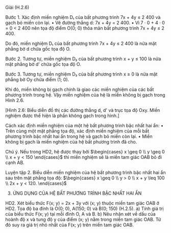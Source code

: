 Giải (H.2.6)

Bước 1. Xác định miền nghiệm D₁ của bất phương trình 7x + 4y ≤ 2 400 và gạch bỏ miền còn lại.
• Vẽ đường thẳng d: 7x + 4y = 2 400.
• Vì 7 · 0 + 4 · 0 = 0 < 2 400 nên tọa độ điểm O(0; 0) thỏa mãn bất phương trình 
7x + 4y ≤ 2 400.

Do đó, miền nghiệm D₁ của bất phương trình 7x + 4y ≤ 2 400 là nửa mặt phẳng bờ d chứa gốc tọa độ O.

Bước 2. Tương tự, miền nghiệm D₂ của bất phương trình x + y ≤ 100 là nửa mặt phẳng bờ d' chứa gốc tọa độ O.

Bước 3. Tương tự, miền nghiệm D₃ của bất phương trình x ≥ 0 là nửa mặt phẳng bờ Oy chứa điểm (1; 0).

Khi đó, miền không bị gạch chính là giao các miền nghiệm của các bất phương trình trong hệ. Vậy miền nghiệm của hệ là miền không bị gạch trong Hình 2.6.

[Hình 2.6: Biểu diễn đồ thị các đường thẳng d, d' và trục tọa độ Oxy. Miền nghiệm được thể hiện là phần không gạch trong hình.]

Cách xác định miền nghiệm của một hệ bất phương trình bậc nhất hai ẩn:
• Trên cùng một mặt phẳng tọa độ, xác định miền nghiệm của mỗi bất phương trình bậc nhất hai ẩn trong hệ và gạch bỏ miền còn lại.
• Miền không bị gạch là miền nghiệm của hệ bất phương trình đã cho.

Chú ý. Nếu trong HD2, hệ được thay bởi $\begin{cases} x \geq 0 \\ y \geq 0 \\ x + y < 150 \end{cases}$ thì miền nghiệm sẽ là miền tam giác OAB bỏ đi cạnh AB.

Luyện tập 2. Biểu diễn miền nghiệm của hệ bất phương trình bậc nhất hai ẩn sau trên mặt phẳng tọa độ: $\begin{cases} x \geq 0 \\ y > 0 \\ x + y \leq 100 \\ 2x + y < 120. \end{cases}$

3. ỨNG DỤNG CỦA HỆ BẤT PHƯƠNG TRÌNH BẬC NHẤT HAI ẨN

HD2. Xét biểu thức F(x; y) = 2x + 3y với (x; y) thuộc miền tam giác OAB ở HD2. Tọa độ ba đỉnh là O(0; 0), A(150; 0) và B(0; 150) (H.2.5).
a) Tính giá trị của biểu thức F(x; y) tại mỗi đỉnh O, A và B.
b) Nêu nhận xét về dấu của hoành độ x và tung độ y của điểm (x; y) nằm trong miền tam giác OAB. Từ đó suy ra giá trị nhỏ nhất của F(x; y) trên miền tam giác OAB.
